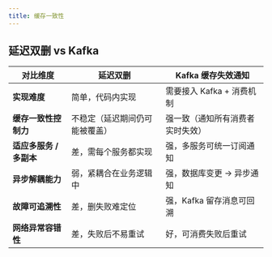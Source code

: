 ```yaml
---
title: 缓存一致性
---
```


## 延迟双删 vs Kafka
| 对比维度            | 延迟双删            | Kafka 缓存失效通知      |
| --------------- | --------------- | ----------------- |
| **实现难度**        | 简单，代码内实现        | 需要接入 Kafka + 消费机制 |
| **缓存一致性控制力**    | 不稳定（延迟期间仍可能被覆盖） | 强一致（通知所有消费者实时失效）  |
| **适应多服务 / 多副本** | 差，需每个服务都实现      | 强，多服务可统一订阅通知      |
| **异步解耦能力**      | 弱，紧耦合在业务逻辑中     | 强，数据库变更 → 异步通知    |
| **故障可追溯性**      | 差，删失败难定位        | 强，Kafka 留存消息可回溯   |
| **网络异常容错性**     | 差，失败后不易重试       | 好，可消费失败后重试        |
